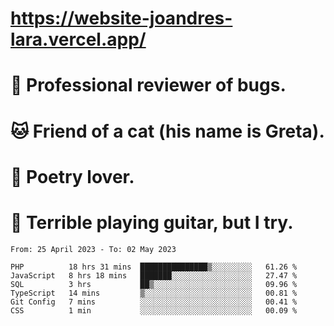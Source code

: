 # https://website-joandres-lara.vercel.app/
# 🐛 Professional reviewer of bugs.
# 🐱 Friend of a cat (his name is Greta).
# 📜 Poetry lover.
# 🎸 Terrible playing guitar, but I try.

<!--START_SECTION:waka-->

```text
From: 25 April 2023 - To: 02 May 2023

PHP          18 hrs 31 mins  ███████████████▒░░░░░░░░░   61.26 %
JavaScript   8 hrs 18 mins   ███████░░░░░░░░░░░░░░░░░░   27.47 %
SQL          3 hrs           ██▒░░░░░░░░░░░░░░░░░░░░░░   09.96 %
TypeScript   14 mins         ▒░░░░░░░░░░░░░░░░░░░░░░░░   00.81 %
Git Config   7 mins          ░░░░░░░░░░░░░░░░░░░░░░░░░   00.41 %
CSS          1 min           ░░░░░░░░░░░░░░░░░░░░░░░░░   00.09 %
```

<!--END_SECTION:waka-->
